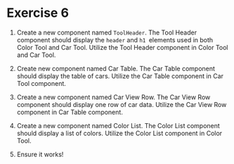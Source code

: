 # Exercise 6

1. Create a new component named `ToolHeader`. The Tool Header component should display the `header` and `h1 `elements used in both Color Tool and Car Tool. Utilize the Tool Header component in Color Tool and Car Tool.

2. Create new component named Car Table. The Car Table component should display the table of cars. Utilize the Car Table component in Car Tool component.

3. Create a new component named Car View Row. The Car View Row component should display one row of car data. Utilize the Car View Row component in Car Table component.

4. Create a new component named Color List. The Color List component should display a list of colors. Utilize the Color List component in Color Tool.

5. Ensure it works!